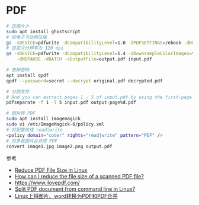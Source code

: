 # PDF

```sh
# 压缩大小
sudo apt install ghostscript
# 按电子书比例压缩
gs -sDEVICE=pdfwrite -dCompatibilityLevel=1.0 -dPDFSETTINGS=/ebook -dNOPAUSE -dQUIET -dBATCH -sOutputFile=output.pdf input.pdf
# 自定义分辨率为 120 dpi
gs -sDEVICE=pdfwrite -dCompatibilityLevel=1.4 -dDownsampleColorImages=true -dColorImageResolution=120 \
    -dNOPAUSE -dBATCH -sOutputFile=output.pdf input.pdf

# 去掉密码
apt install qpdf
qpdf --password=secret --decrypt original.pdf decrypted.pdf

# 分割文件
# And you can extract pages 1 - 5 of input.pdf by using the first-page and last-page flags, -f 1 -l 5,
pdfseparate -f 1 -l 5 input.pdf output-page%d.pdf

# 图片转 PDF
sudo apt install imagemagick
sudo vi /etc/ImageMagick-6/policy.xml
# 将配置改成 read|write
<policy domain="coder" rights="read|write" pattern="PDF" />
# 将多张图片合并成 PDF
convert image1.jpg image2.png output.pdf
```

参考

- [Reduce PDF File Size in Linux](https://www.digitalocean.com/community/tutorials/reduce-pdf-file-size-in-linux)
- [How can I reduce the file size of a scanned PDF file?](https://askubuntu.com/questions/113544/how-can-i-reduce-the-file-size-of-a-scanned-pdf-file)
- https://www.ilovepdf.com/
- [Split PDF document from command line in Linux?](https://superuser.com/questions/345086/split-pdf-document-from-command-line-in-linux)
- [Linux上将图片、word转换为PDF和PDF合并](https://blog.csdn.net/qq_45362336/article/details/140247367)
